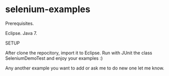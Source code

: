 selenium-examples
=================

Prerequisites.

Eclipse.
Java 7.

SETUP

After clone the repocitory, import it to Eclipse.
Run with JUnit the class SeleniumDemoTest and enjoy your examples :)

Any another example you want to add or ask me to do new one let me know.